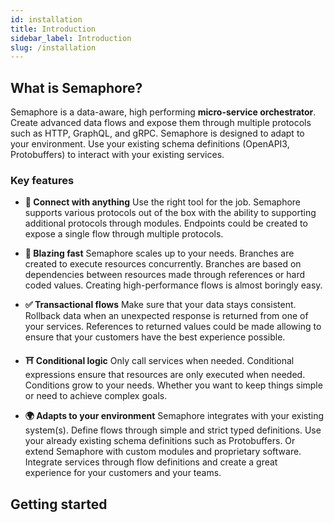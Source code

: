 ```yaml
---
id: installation
title: Introduction
sidebar_label: Introduction
slug: /installation
---
```


## What is Semaphore?

Semaphore is a data-aware, high performing **micro-service orchestrator**.
Create advanced data flows and expose them through multiple protocols such as HTTP, GraphQL, and gRPC.
Semaphore is designed to adapt to your environment.
Use your existing schema definitions (OpenAPI3, Protobuffers) to interact with your existing services.

### Key features

* **🔗 Connect with anything** Use the right tool for the job.
  Semaphore supports various protocols out of the box with
  the ability to supporting additional protocols through
  modules. Endpoints could be created to expose a single
  flow through multiple protocols.

* **🚀 Blazing fast** Semaphore scales up to your needs. Branches
  are created to execute resources concurrently. Branches are
  based on dependencies between resources made through
  references or hard coded values. Creating high-performance
  flows is almost boringly easy.

* **✅ Transactional flows** Make sure that your data stays consistent.
  Rollback data when an unexpected response is returned from
  one of your services. References to returned values could be
  made allowing to ensure that your customers have the best experience
  possible.

* **⛩️ Conditional logic** Only call services when needed.
  Conditional expressions ensure that resources are only
  executed when needed. Conditions grow to your needs.
  Whether you want to keep things simple or need to achieve
  complex goals.

* **🌍 Adapts to your environment** Semaphore integrates
  with your existing system(s). Define flows through
  simple and strict typed definitions. Use your already
  existing schema definitions such as Protobuffers. Or
  extend Semaphore with custom modules and proprietary
  software. Integrate services through flow definitions
  and create a great experience for your customers and
  your teams.

## Getting started

